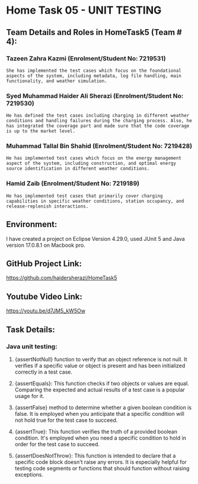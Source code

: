 # Home Task 05 - UNIT TESTING

## Team Details and Roles in HomeTask5 (Team # 4): 

### Tazeen Zahra Kazmi (Enrolment/Student No: 7219531)
	She has implemented the test cases which focus on the foundational aspects of the system, including metadata, log file handling, main functionality, and weather simulation.
 
### Syed Muhammad Haider Ali Sherazi (Enrolment/Student No: 7219530)
	He has defined the test cases including charging in different weather conditions and handling failures during the charging process. Also, he has integrated the coverage part and made sure that the code coverage is up to the market level.

### Muhammad Tallal Bin Shahid (Enrolment/Student No: 7219428)
	He has implemented test cases which focus on the energy management aspect of the system, including construction, and optimal energy source identification in different weather conditions.

### Hamid Zaib (Enrolment/Student No: 7219189)
	He has implemented test cases that primarily cover charging capabilities in specific weather conditions, station occupancy, and release-replenish interactions.

## Environment:

I have created a project on Eclipse Version 4.29.0, used JUnit 5 and Java version 17.0.8.1 on Macbook pro.

## GitHub Project Link:

https://github.com/haidersherazi/HomeTask5

## Youtube Video Link:

https://youtu.be/d7JM5_kW5Ow

## Task Details:

### Java unit testing:

1. {assertNotNull} function to verify that an object reference is not null. It verifies if a specific value or object is present and has been initialized correctly in a test case.

2. {assertEquals}: This function checks if two objects or values are equal. Comparing the expected and actual results of a test case is a popular usage for it.

3. {assertFalse} method to determine whether a given boolean condition is false. It is employed when you anticipate that a specific condition will not hold true for the test case to succeed.

4. {assertTrue}: This function verifies the truth of a provided boolean condition. It's employed when you need a specific condition to hold in order for the test case to succeed.

5. {assertDoesNotThrow}:  This function is intended to declare that a specific code block doesn't raise any errors. It is especially helpful for testing code segments or functions that should function without raising exceptions.
